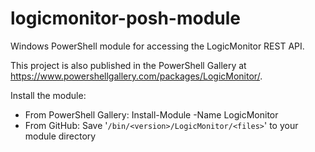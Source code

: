 # logicmonitor-posh-module
Windows PowerShell module for accessing the LogicMonitor REST API.

This project is also published in the PowerShell Gallery at https://www.powershellgallery.com/packages/LogicMonitor/.

Install the module:
* From PowerShell Gallery: Install-Module -Name LogicMonitor
* From GitHub: Save '`/bin/<version>/LogicMonitor/<files>`' to your module directory